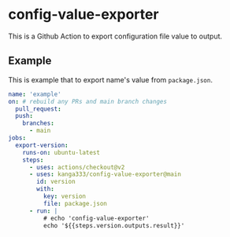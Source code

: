 # config-value-exporter

This is a Github Action to export configuration file value to output.

## Example

This is example that to export name's value from `package.json`.

```yaml
name: 'example'
on: # rebuild any PRs and main branch changes
  pull_request:
  push:
    branches:
      - main
jobs:
  export-version:
    runs-on: ubuntu-latest
    steps:
      - uses: actions/checkout@v2
      - uses: kanga333/config-value-exporter@main
        id: version
        with:
          key: version
          file: package.json
      - run: |
          # echo 'config-value-exporter'
          echo '${{steps.version.outputs.result}}'
```
